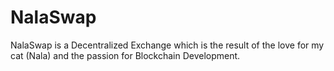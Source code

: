 # NalaSwap
NalaSwap is a Decentralized Exchange which is the result of the love for my cat (Nala) and the passion for Blockchain Development.
